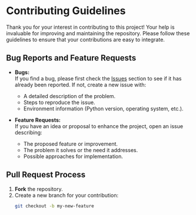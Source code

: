 # Contributing Guidelines

Thank you for your interest in contributing to this project! Your help is invaluable for improving and maintaining the repository. Please follow these guidelines to ensure that your contributions are easy to integrate.

## Bug Reports and Feature Requests

- **Bugs:**  
  If you find a bug, please first check the [Issues](https://github.com/your_username/your_repository/issues) section to see if it has already been reported. If not, create a new issue with:
  - A detailed description of the problem.
  - Steps to reproduce the issue.
  - Environment information (Python version, operating system, etc.).

- **Feature Requests:**  
  If you have an idea or proposal to enhance the project, open an issue describing:
  - The proposed feature or improvement.
  - The problem it solves or the need it addresses.
  - Possible approaches for implementation.

## Pull Request Process

1. **Fork** the repository.
2. Create a new branch for your contribution:
   ```bash
   git checkout -b my-new-feature
